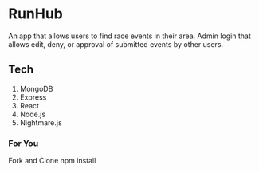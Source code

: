 # RunHub

An app that allows users to find race events in their area. Admin login that allows edit, deny, or approval of submitted events by other users. 

## Tech
1. MongoDB
2. Express
3. React
4. Node.js
5. Nightmare.js

### For You

Fork and Clone
npm install
